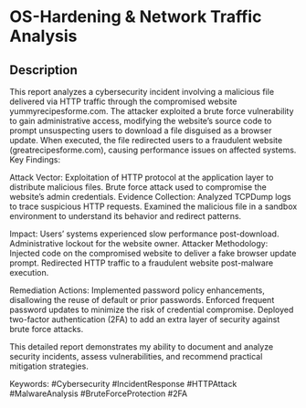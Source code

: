# OS-Hardening & Network Traffic Analysis

<h2>Description</h2>
This report analyzes a cybersecurity incident involving a malicious file delivered via HTTP traffic through the compromised website yummyrecipesforme.com. The attacker exploited a brute force vulnerability to gain administrative access, modifying the website’s source code to prompt unsuspecting users to download a file disguised as a browser update. When executed, the file redirected users to a fraudulent website (greatrecipesforme.com), causing performance issues on affected systems.
Key Findings:

Attack Vector:
Exploitation of HTTP protocol at the application layer to distribute malicious files.
Brute force attack used to compromise the website’s admin credentials.
Evidence Collection:
Analyzed TCPDump logs to trace suspicious HTTP requests.
Examined the malicious file in a sandbox environment to understand its behavior and redirect patterns.

Impact:
Users’ systems experienced slow performance post-download.
Administrative lockout for the website owner.
Attacker Methodology:
Injected code on the compromised website to deliver a fake browser update prompt.
Redirected HTTP traffic to a fraudulent website post-malware execution.

 Remediation Actions:
Implemented password policy enhancements, disallowing the reuse of default or prior passwords.
Enforced frequent password updates to minimize the risk of credential compromise.
Deployed two-factor authentication (2FA) to add an extra layer of security against brute force attacks.

 This detailed report demonstrates my ability to document and analyze security incidents, assess vulnerabilities, and recommend practical mitigation strategies.
 
Keywords: #Cybersecurity #IncidentResponse #HTTPAttack #MalwareAnalysis #BruteForceProtection #2FA
<br />
